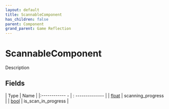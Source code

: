 ```yaml
---
layout: default
title: ScannableComponent
has_children: false
parent: Component
grand_parent: Game Reflection
---
```

# ScannableComponent
Description 

## Fields
| Type | Name |
|:------------ - | : -------------- |
| [float](game-reflection/components/float.md) | scanning_progress |
| [bool](game-reflection/components/bool.md) | is_scan_in_progress |
